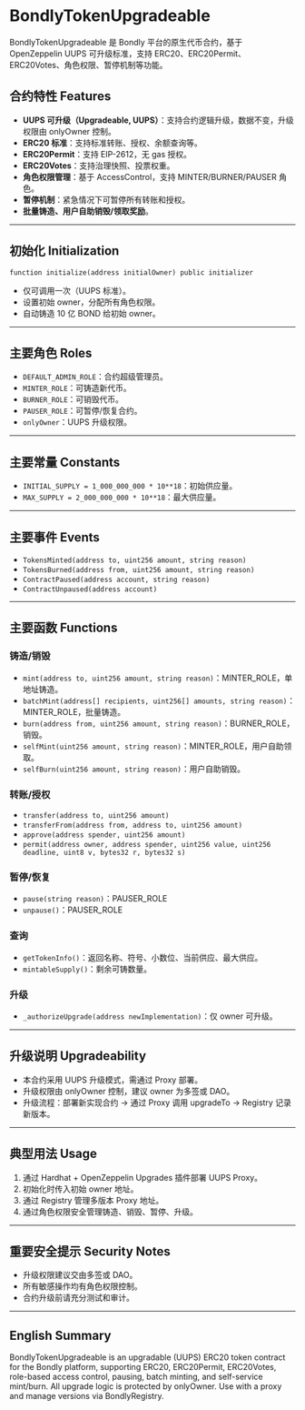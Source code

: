 # BondlyTokenUpgradeable

BondlyTokenUpgradeable 是 Bondly 平台的原生代币合约，基于 OpenZeppelin UUPS 可升级标准，支持 ERC20、ERC20Permit、ERC20Votes、角色权限、暂停机制等功能。

## 合约特性 Features

- **UUPS 可升级（Upgradeable, UUPS）**：支持合约逻辑升级，数据不变，升级权限由 onlyOwner 控制。
- **ERC20 标准**：支持标准转账、授权、余额查询等。
- **ERC20Permit**：支持 EIP-2612，无 gas 授权。
- **ERC20Votes**：支持治理快照、投票权重。
- **角色权限管理**：基于 AccessControl，支持 MINTER/BURNER/PAUSER 角色。
- **暂停机制**：紧急情况下可暂停所有转账和授权。
- **批量铸造、用户自助销毁/领取奖励**。

---

## 初始化 Initialization

```solidity
function initialize(address initialOwner) public initializer
```
- 仅可调用一次（UUPS 标准）。
- 设置初始 owner，分配所有角色权限。
- 自动铸造 10 亿 BOND 给初始 owner。

---

## 主要角色 Roles

- `DEFAULT_ADMIN_ROLE`：合约超级管理员。
- `MINTER_ROLE`：可铸造新代币。
- `BURNER_ROLE`：可销毁代币。
- `PAUSER_ROLE`：可暂停/恢复合约。
- `onlyOwner`：UUPS 升级权限。

---

## 主要常量 Constants

- `INITIAL_SUPPLY = 1_000_000_000 * 10**18`：初始供应量。
- `MAX_SUPPLY = 2_000_000_000 * 10**18`：最大供应量。

---

## 主要事件 Events

- `TokensMinted(address to, uint256 amount, string reason)`
- `TokensBurned(address from, uint256 amount, string reason)`
- `ContractPaused(address account, string reason)`
- `ContractUnpaused(address account)`

---

## 主要函数 Functions

### 铸造/销毁
- `mint(address to, uint256 amount, string reason)`：MINTER_ROLE，单地址铸造。
- `batchMint(address[] recipients, uint256[] amounts, string reason)`：MINTER_ROLE，批量铸造。
- `burn(address from, uint256 amount, string reason)`：BURNER_ROLE，销毁。
- `selfMint(uint256 amount, string reason)`：MINTER_ROLE，用户自助领取。
- `selfBurn(uint256 amount, string reason)`：用户自助销毁。

### 转账/授权
- `transfer(address to, uint256 amount)`
- `transferFrom(address from, address to, uint256 amount)`
- `approve(address spender, uint256 amount)`
- `permit(address owner, address spender, uint256 value, uint256 deadline, uint8 v, bytes32 r, bytes32 s)`

### 暂停/恢复
- `pause(string reason)`：PAUSER_ROLE
- `unpause()`：PAUSER_ROLE

### 查询
- `getTokenInfo()`：返回名称、符号、小数位、当前供应、最大供应。
- `mintableSupply()`：剩余可铸数量。

### 升级
- `_authorizeUpgrade(address newImplementation)`：仅 owner 可升级。

---

## 升级说明 Upgradeability

- 本合约采用 UUPS 升级模式，需通过 Proxy 部署。
- 升级权限由 onlyOwner 控制，建议 owner 为多签或 DAO。
- 升级流程：部署新实现合约 → 通过 Proxy 调用 upgradeTo → Registry 记录新版本。

---

## 典型用法 Usage

1. 通过 Hardhat + OpenZeppelin Upgrades 插件部署 UUPS Proxy。
2. 初始化时传入初始 owner 地址。
3. 通过 Registry 管理多版本 Proxy 地址。
4. 通过角色权限安全管理铸造、销毁、暂停、升级。

---

## 重要安全提示 Security Notes

- 升级权限建议交由多签或 DAO。
- 所有敏感操作均有角色权限控制。
- 合约升级前请充分测试和审计。

---

## English Summary

BondlyTokenUpgradeable is an upgradable (UUPS) ERC20 token contract for the Bondly platform, supporting ERC20, ERC20Permit, ERC20Votes, role-based access control, pausing, batch minting, and self-service mint/burn. All upgrade logic is protected by onlyOwner. Use with a proxy and manage versions via BondlyRegistry.

